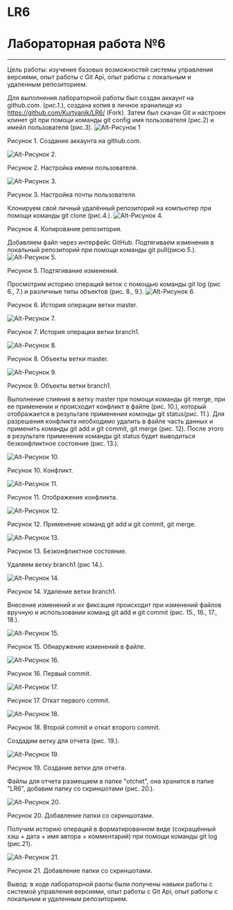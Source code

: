 # LR6
Лабораторная работа №6
=======
____

Цель работы: изучение базовых возможностей системы управления версиями, опыт работы с Git Api, опыт работы с локальным и
удаленным репозиторием. 

Для выполнения лабораторной работы был создан аккаунт на github.com. (рис.1.), создана копия в личное хранилище из https://github.com/Kurtyanik/LR6/ (Fork).  Затем был скачан Git и настроен клинет git при помоци команды git config имя пользователя (рис.2) и имейл пользователя (рис.3).
![Alt-Рисунок 1](https://github.com/inyjasha/LR6/blob/branchotchet/otchet/1.jpg "1")

 Рисунок 1. Создание аккаунта на github.com.

![Alt-Рисунок 2.](https://github.com/inyjasha/LR6/blob/branchotchet/otchet/2.jpg "2")

 Рисунок 2. Настройка имени пользователя.
 
 ![Alt-Рисунок 3.](https://github.com/inyjasha/LR6/blob/branchotchet/otchet/3.jpg "3")
 
  Рисунок 3. Настройка почты пользователя.

Клонируем свой личный удалённый репозиторий на компьютер при помощи команды git clone (рис.4.).
![Alt-Рисунок 4.](https://github.com/inyjasha/LR6/blob/branchotchet/otchet/4.jpg "4")

Рисунок 4. Копирование репозитория.

Добавляем файл через интерфейс GitHub. Подтягиваем изменения в локальный репозиторий при помощи команды git pull(рисю 5.). 
![Alt-Рисунок 5.](https://github.com/inyjasha/LR6/blob/branchotchet/otchet/5.jpg "5")

Рисунок 5. Подтягивание изменений.

Просмотрим историю операций веток с помощью команды git log (рис 6., 7.) и различные типы объектов (рис. 8., 9.). 
![Alt-Рисунок 6.](https://github.com/inyjasha/LR6/blob/branchotchet/otchet/6.jpg "6")

Рисунок 6. История операции ветки master.

![Alt-Рисунок 7.](https://github.com/inyjasha/LR6/blob/branchotchet/otchet/7.jpg "7")

Рисунок 7. История операции ветки branch1.

![Alt-Рисунок 8.](https://github.com/inyjasha/LR6/blob/branchotchet/otchet/8.jpg "8")

Рисунок 8. Объекты ветки master.

![Alt-Рисунок 9.](https://github.com/inyjasha/LR6/blob/branchotchet/otchet/9.jpg "9")

Рисунок 9. Объекты ветки branch1.

Выполнение слияния в ветку master при помощи команды git merge, при ее применении и происходит конфликт в файле (рис. 10.), который отображается в результате применения комонды git status(рис. 11.). Для разрешения конфликта необходимо удалить в файле часть данных и применить команды git add и git commit, git merge (рис. 12). После этого в результате применения команды git status будет выводиться безконфликтное состояние (рис. 13.). 

![Alt-Рисунок 10.](https://github.com/inyjasha/LR6/blob/branchotchet/otchet/10.jpg "10")

Рисунок 10. Конфликт.

![Alt-Рисунок 11.](https://github.com/inyjasha/LR6/blob/branchotchet/otchet/11.jpg "11")

Рисунок 11. Отображение конфликта.

![Alt-Рисунок 12.](https://github.com/inyjasha/LR6/blob/branchotchet/otchet/13.jpg "12")

Рисунок 12. Применение команд git add и git commit, git merge.

![Alt-Рисунок 13.](https://github.com/inyjasha/LR6/blob/branchotchet/otchet/12.jpg "13")

Рисунок 13. Безконфликтное состояние.

Удаляем ветку branch1 (рис 14.).

![Alt-Рисунок 14.](https://github.com/inyjasha/LR6/blob/branchotchet/otchet/14.jpg "14")

Рисунок 14. Удаление ветки branch1. 

Внесение изменений и их фиксация происходит при изменений файлов вручную и использовании команд git add и git commit (рис. 15., 16., 17., 18.). 

![Alt-Рисунок 15.](https://github.com/inyjasha/LR6/blob/branchotchet/otchet/15.jpg "15")

Рисунок 15. Обнаружение изменений в файле. 

![Alt-Рисунок 16.](https://github.com/inyjasha/LR6/blob/branchotchet/otchet/16.jpg "16")

Рисунок 16. Первый commit. 

![Alt-Рисунок 17.](https://github.com/inyjasha/LR6/blob/branchotchet/otchet/17.jpg "17")

Рисунок 17. Откат первого commit. 

![Alt-Рисунок 18.](https://github.com/inyjasha/LR6/blob/branchotchet/otchet/18.jpg "18")

Рисунок 18. Второй commit и откат второго commit. 

Создадим ветку для отчета (рис. 19.).

![Alt-Рисунок 19.](https://github.com/inyjasha/LR6/blob/branchotchet/otchet/19.jpg "19")

Рисунок 19. Создание ветки для отчета. 

Файлы для отчета размещаем в папке "otchet", она хранится в папке "LR6", добавим папку со скриншотами (рис. 20.).

![Alt-Рисунок 20.](https://github.com/inyjasha/LR6/blob/branchotchet/otchet/20.jpg "20")

Рисунок 20. Добавление папки со скриншотами. 

Получим историю операций в форматированном виде (сокращённый хэш + дата + имя автора + комментарий) при помощи команды git log (рис.21).

![Alt-Рисунок 21.](https://github.com/inyjasha/LR6/blob/branchotchet/otchet/21.jpg "21")

Рисунок 21. Добавление папки со скриншотами. 

Вывод: в ходе лабораторной раоты были получены навыки работы с системой управления версиями, опыт работы с Git Api, опыт работы с локальным и
удаленным репозиторием. 
